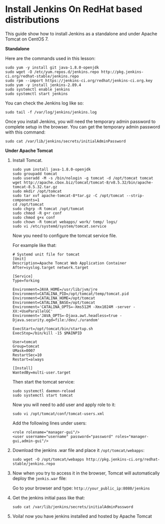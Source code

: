 # Install Jenkins On RedHat based distributions<a name="install-jenkins"></a>

This guide show how to install Jenkins as a standalone and under Apache Tomcat on CentOS 7\.

**Standalone** 
 
Here are the commands used in this lesson:

```
sudo yum -y install git java-1.8.0-openjdk
sudo wget -O /etc/yum.repos.d/jenkins.repo http://pkg.jenkins-ci.org/redhat-stable/jenkins.repo
sudo rpm --import https://jenkins-ci.org/redhat/jenkins-ci.org.key
sudo yum -y install jenkins-2.89.4
sudo systemctl enable jenkins
sudo systemctl start jenkins
```

You can check the Jenkins log like so:
```
sudo tail -f /var/log/jenkins/jenkins.log
```
Once you install Jenkins, you will need the temporary admin password to complete setup in the browser. You can get the temporary admin password with this command:

```
sudo cat /var/lib/jenkins/secrets/initialAdminPassword
```

**Under Apache Tomcat**

1. Install Tomcat\.

    ```
    sudo yum install java-1.8.0-openjdk
    sudo groupadd tomcat
    sudo useradd -M -s /bin/nologin -g tomcat -d /opt/tomcat tomcat
    wget http://apache.cbox.biz/tomcat/tomcat-8/v8.5.32/bin/apache-tomcat-8.5.32.tar.gz
    sudo mkdir /opt/tomcat
    sudo tar xvf apache-tomcat-8*tar.gz -C /opt/tomcat --strip-components=1
    cd /opt/tomcat
    sudo chgrp -R tomcat /opt/tomcat
    sudo chmod -R g+r conf
    sudo chmod g+x conf
    sudo chown -R tomcat webapps/ work/ temp/ logs/
    sudo vi /etc/systemd/system/tomcat.service
    ```

    Now you need to configure the tomcat service file\.
   
    For example like that:

    ```
    # Systemd unit file for tomcat
    [Unit]
    Description=Apache Tomcat Web Application Container
    After=syslog.target network.target

    [Service]
    Type=forking

    Environment=JAVA_HOME=/usr/lib/jvm/jre
    Environment=CATALINA_PID=/opt/tomcat/temp/tomcat.pid
    Environment=CATALINA_HOME=/opt/tomcat
    Environment=CATALINA_BASE=/opt/tomcat
    Environment='CATALINA_OPTS=-Xms512M -Xmx1024M -server -XX:+UseParallelGC'
    Environment='JAVA_OPTS=-Djava.awt.headless=true -Djava.security.egd=file:/dev/./urandom'

    ExecStart=/opt/tomcat/bin/startup.sh
    ExecStop=/bin/kill -15 $MAINPID

    User=tomcat
    Group=tomcat
    UMask=0007
    RestartSec=10
    Restart=always

    [Install]
    WantedBy=multi-user.target
    ```
   
    Then start the tomcat service:
   
    ```
    sudo systemctl daemon-reload
    sudo systemctl start tomcat
    ```
    
    Now you will need to add user and apply role to it:
    
    ```
    sudo vi /opt/tomcat/conf/tomcat-users.xml         
    ```
    
    Add the following lines under users:
    
    ```
    <role rolename="manager-gui"/>
    <user username="username" password="password" roles="manager-gui,admin-gui"/>
    ```
   
1. Download the jenkins .war file and place it `/opt/tomcat/webapps`:

    ```
    sudo wget -O /opt/tomcat/webapps http://pkg.jenkins-ci.org/redhat-stable/jenkins.repo
    ```

1. Now when you try to access it in the browser, Tomcat will automatically deploy the `jenkis.war` file:
    
    Go to your browser and type: `http://your_public_ip:8080/jenkins`

1. Get the jenkins initial pass like that:
    
    ```
    sudo cat /var/lib/jenkins/secrets/initialAdminPassword
    ```

1. Voila! now you have jenkins installed and hosted by Apache Tomcat

